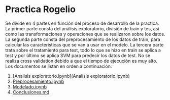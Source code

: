 # Practica Rogelio

Se divide en 4 partes en función del proceso de desarrollo de la practica.
La primer parte consta del análisis exploratorio, división de train y tes, así como las 
transformaciones y operaciones que se realizaron sobre los datos.
La segunda parte consta del preprocesamiento de los datos de train, para calcular
las caracteristicas que se van a usar en el modelo.
La tercera parte trata sobre el tratamiento para test, todo lo que se hizo en train se aplica a test
y por último se aplica SVM para predecir los datos de test.
No se realiza cross validation debido a que el tiempo de ejecución es muy alto.
Los documentos se listan en orden a continuación:
1. [Analisis exploratorio.ipynb](Analisis exploratorio.ipynb)
2. [Preprocesamiento.ipynb](Preprocesamiento.ipynb)
3. [Modelado.ipynb](Modelado.ipynb)
4. [Conclusiones.md](Conclusiones.md)